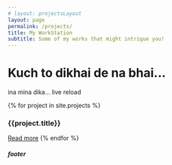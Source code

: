 ```yaml
---
# layout: projectsLayout
layout: page 
permalink: /projects/
title: My WorkStation
subtitle: Some of my works that might intrigue you!
---
```


<h1>Kuch to dikhai de na bhai...</h1>

ina mina dika... live reload

{% for project in site.projects %}
  ### {{project.title}}
  [Read more]({{project.url}})
{% endfor %}


##### footer